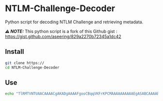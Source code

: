 # NTLM-Challenge-Decoder
Python script for decoding NTLM Challenge and retrieving metadata.

**_:warning: NOTE:_** This python script is a fork of this Github gist : https://gist.github.com/aseering/829a2270b72345a1dc42

## Install
````bash
git clone https://
cd NTLM-Challenge-Decoder
````

## Use
````bash
echo "TlRMTVNTUAACAAAACgAKADgAAAAFgooCBqqVKFrKPCMAAAAAAAAAAEgASABCAAAABgOAJQAAAA9JAEkAUwAwADEAAgAKAEkASQBTADAAMQABAAoASQBJAFMAMAAxAAQACgBJAEkAUwAwADEAAwAKAEkASQBTADAAMQAHAAgAHwMI0VPy1QEAAAAA" | ./ntlmdecoder.py
````
